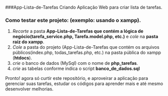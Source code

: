 ###App-Lista-de-Tarefas
Criando Aplicação Web para criar lista de tarefas.

### Como testar este projeto: (exemplo: usando o **xampp**).

1. _Recorte_ a pasta **App-Lista-de-Tarefas que contém a lógica de negócio(tarefa_service.php, Tarefa.model.php, etc.)** e _cole_ na **pasta raiz do xampp**.
2.  _Cole_ a pasta do projeto (App-Lista-de-Tarefas que contém os arquivos públicos(index.php, todas_tarefas.php, etc.) na pasta pública do xampp (**htdocs**).
3. _crie_ o banco de dados (MySql) com o nome de **php_tarefas**.
4. _crie_ as tabelas conforme indica o script **banco_de_dados.sql**

Pronto! agora só curtir este repositório, e aproveirar a aplicação para gerenciar suas tarefas, estudar os códigos para aprender mais e até mesmo desenvolver melhorias.
